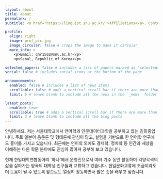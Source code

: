 ```yaml
---
layout: about
title: about
permalink: /
subtitle: <a href='https://linguist.snu.ac.kr/'>Affiliations</a>. Contacts. Interests. Activities. Etc.

profile:
  align: right
  image: prof_pic.jpg
  image_circular: false # crops the image to make it circular
  more_info: >
    <p>Email: qnr1502@snu.ac.kr</p>
    <p>Seoul, Republic of Korea</p>

selected_papers: false # includes a list of papers marked as "selected={true}"
social: false # includes social icons at the bottom of the page

announcements:
  enabled: false # includes a list of news items
  scrollable: false # adds a vertical scroll bar if there are more than 3 news items
  limit: 5 # leave blank to include all the news in the `_news` folder

latest_posts:
  enabled: true
  scrollable: true # adds a vertical scroll bar if there are more than 3 new posts items
  limit: 3 # leave blank to include all the blog posts
---
```


안녕하세요. 저는 서울대학교에서 언어학과 인문데이터과학을 공부하고 있는 김민중입니다.
주로 일본어 음운론 및 형태론에 관심이 많고, 실험을 기반으로 한 언어학 연구에도 흥미를 가지고 있습니다.
최근에는 언어학 외에도 경제학, 정치학 등 인간과 세상을 이해하는 다른 학문 분야에도 관심이 많아져 공부해 보고 있습니다.

현재 한일대학연합동아리 '하나'에서 운영진으로서 여러 기수 동안 활동하며 각양각색의 삶을 살아가는 양국의 대학생 친구들과 교류하고 있습니다.
한일문화교류에 조금이라도 더 도움이 될 수 있도록 앞으로도 열심히 활동하면서 많은 것을 배우고 싶습니다.


